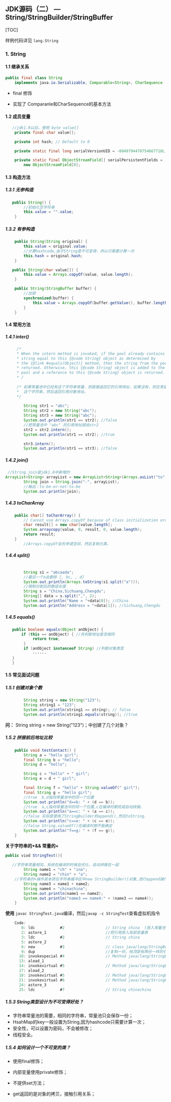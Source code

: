## JDK源码（二） — String/StringBuilder/StringBuffer

[TOC]

样例代码详见 `lang.String`

### 1. String

#### 1.1 继承关系

```java
public final class String
    implements java.io.Serializable, Comparable<String>, CharSequence
```

+ final 修饰

+ 实现了 Comparanle和CharSequence的基本方法

#### 1.2 成员变量

```java
   //jdk1.9以后，使用 byte value[]
    private final char value[];

    private int hash; // Default to 0

    private static final long serialVersionUID = -6849794470754667710L;

    private static final ObjectStreamField[] serialPersistentFields =
        new ObjectStreamField[0];
```

#### 1.3 构造方法

##### 1.3.1 无参构造

```java
   public String() {
        //初始化空字符串
        this.value = "".value;
    }
```

##### 1.3.2 有参构造

```java
    public String(String original) {
        this.value = original.value;
        //计算hashcode,由于String是不可变得，所以只需要计算一次
        this.hash = original.hash;
    }

   public String(char value[]) {
        this.value = Arrays.copyOf(value, value.length);
    }

    public String(StringBuffer buffer) {
        //加锁
        synchronized(buffer) {
            this.value = Arrays.copyOf(buffer.getValue(), buffer.length());
        }
    }
```

#### 1.4  常用方法

##### 1.4.1 inter()

```java
     /* 
     * When the intern method is invoked, if the pool already contains a
     * string equal to this {@code String} object as determined by
     * the {@link #equals(Object)} method, then the string from the pool is
     * returned. Otherwise, this {@code String} object is added to the
     * pool and a reference to this {@code String} object is returned.
     * /
     
     /* 如果常量池中已经有这个字符串常量，则直接返回它的引用地址，如果没有，则在常量池中新建
     *  这个字符串，然后返回引用对象地址。
     */
     
        String str1 = "abc";
        String str2 = new String("abc");
        String str3 = new String("abc");
        System.out.println(str1 == str2); //false
        //把常量池中 "abc" 的引用地址赋给str2
        str2 = str2.intern();
        System.out.println(str1 == str2); //true

        str3.intern();
        System.out.println(str1 == str3); //false

```



##### 1.4.2 join()

```java
 //String.join是jdk1.8中新增的  
ArrayList<String> arrayList = new ArrayList<String>(Arrays.asList("to", "be", "or", "not", "to", "be"));
        String join = String.join("-", arrayList);
		//输出：to-be-or-not-to-be
        System.out.println(join);
```



##### 1.4.3 toCharArray

```java
    public char[] toCharArray() {
        // Cannot use Arrays.copyOf because of class initialization order issues
        char result[] = new char[value.length];
        System.arraycopy(value, 0, result, 0, value.length);
        return result;
    }
		//Arrays.copyOf会先申请空间，然后复制元素。
```



##### 1.4.4 split()

```java

        String s1 = "abcaada";
        //最后一个a会删除 [, bc, , d]
        System.out.println(Arrays.toString(s1.split("a")));
        //限制分割后的数组长度
        String s = "China,Sichuang,Chengdu";
        String[] data = s.split(",", 2);
        System.out.println("Name = "+data[0]); //China
        System.out.println("Address = "+data[1]); //Sichuang,Chengdu
```



##### 1.4.5 equals()

```java
   public boolean equals(Object anObject) {
       if (this == anObject) { //先判断地址是否相同
            return true;
        }
        if (anObject instanceof String) //判断对象类型
   			······
   }
   }
```



#### 1.5 常见面试问题

##### 1.5.1 创建对象个数

```java
        String string = new String("123");
        String string1 = "123";
        System.out.println(string1 == string); // false
        System.out.println(string1.equals(string)); //true
```

**问：**  String string = new String("123")；中创建了几个对象？

##### 1.5.2 拼接前后地址比较

```java
    public void testContact() {
        String a = "hello girl";
        final String b = "hello";
        String d = "hello";

        String c = "hello" + " girl";
        String e = d + " girl";

        final String f = "hello" + String.valueOf(" girl");
        final String g = "hello girl";
        //true  b,d指向常量池中的同一个位置
        System.out.println("d==b: " + (d == b));
        //true  a,c指向常量池中的同一个位置,c在编译时期完成自动拼接。
        System.out.println("a==c: " + (a == c));
        //false 实际是使用了StringBuilder的append(),然后toString.
        System.out.println("c==e: " + (c == e));
        //false String.valueOf()在编译时期不能确定
        System.out.println("f==g: " + (f == g));
    }
```

**关于字符串的+&& 常量的+**

```java
public viod StringTest(){
    
   //字符串常量相加，系统在编译的时候会优化，自动拼接在一起
        String name1 = "ch" + "ina";
        String name2 = "chin" + "a";
    //字符串的+操作其本质在字符串缓冲区中new StringBuilder()对象,进行append操作，toString()返回
        String name3 = name1 + name2;
        String name4 = "chinachina";
        System.out.println(name1 == name2);
        System.out.println("name3 == name4:" + (name3 == name4));
    }   
```

**使用** `javac StringTest.java`编译，然后`javap -c StringTest`查看虚拟机指令

```swift
    Code:
       0: ldc           #2                  // String china  (放入常量池)
       2: astore_1                          //把引用放入局部变量表                
       3: ldc           #2                  // String china
       5: astore_2                           
       6: new           #3                  // class java/lang/StringBuilder(新建对象)
       9: dup                               //复制一份，栈顶部有两份一样的引用
      10: invokespecial #4                  // Method java/lang/StringBuilder."<init>":()V
      13: aload_1
      14: invokevirtual #5                  // Method java/lang/StringBuilder.append:(Ljava/lang/String;)Ljava/lang/StringBuilder;
      17: aload_2
      18: invokevirtual #5                  // Method java/lang/StringBuilder.append:(Ljava/lang/String;)Ljava/lang/StringBuilder;
      21: invokevirtual #6                  // Method java/lang/StringBuilder.toString:()Ljava/lang/String;
      24: astore_3
      25: ldc           #7                  // String chinachina

```



##### 1.5.3 String类型设计为不可变得好处？

+ 字符串常量池的需要，相同的字符串，常量池只会保存一份；
+ HsahMap的key一般设置为String,因为hashcode只需要计算一次；
+ 安全性，可以设置为密码，不会被修改；
+ 线程安全。

##### 1.5.4 如何设计一个不可变的类？

+ 使用final修饰；

+ 内部变量使用private修饰；

+ 不提供set方法；

+ get返回的是对象的拷贝，接触引用关系；

  





